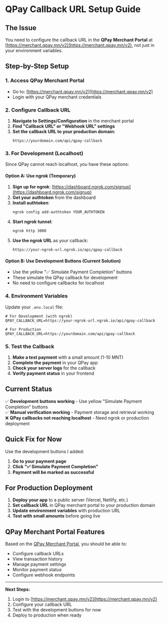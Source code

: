 # QPay Callback URL Setup Guide

## The Issue
You need to configure the callback URL in the **QPay Merchant Portal** at [https://merchant.qpay.mn/v2](https://merchant.qpay.mn/v2), not just in your environment variables.

## Step-by-Step Setup

### 1. Access QPay Merchant Portal
- Go to: [https://merchant.qpay.mn/v2](https://merchant.qpay.mn/v2)
- Login with your QPay merchant credentials

### 2. Configure Callback URL
1. **Navigate to Settings/Configuration** in the merchant portal
2. **Find "Callback URL" or "Webhook URL" settings**
3. **Set the callback URL to your production domain:**
   ```
   https://yourdomain.com/api/qpay-callback
   ```

### 3. For Development (Localhost)
Since QPay cannot reach localhost, you have these options:

#### Option A: Use ngrok (Temporary)
1. **Sign up for ngrok**: [https://dashboard.ngrok.com/signup](https://dashboard.ngrok.com/signup)
2. **Get your authtoken** from the dashboard
3. **Install authtoken**:
   ```bash
   ngrok config add-authtoken YOUR_AUTHTOKEN
   ```
4. **Start ngrok tunnel**:
   ```bash
   ngrok http 3000
   ```
5. **Use the ngrok URL** as your callback:
   ```
   https://your-ngrok-url.ngrok.io/api/qpay-callback
   ```

#### Option B: Use Development Buttons (Current Solution)
- Use the yellow "✅ Simulate Payment Completion" buttons
- These simulate the QPay callback for development
- No need to configure callbacks for localhost

### 4. Environment Variables
Update your `.env.local` file:

```env
# For Development (with ngrok)
QPAY_CALLBACK_URL=https://your-ngrok-url.ngrok.io/api/qpay-callback

# For Production
QPAY_CALLBACK_URL=https://yourdomain.com/api/qpay-callback
```

### 5. Test the Callback
1. **Make a test payment** with a small amount (1-10 MNT)
2. **Complete the payment** in your QPay app
3. **Check your server logs** for the callback
4. **Verify payment status** in your frontend

## Current Status
✅ **Development buttons working** - Use yellow "Simulate Payment Completion" buttons  
✅ **Manual verification working** - Payment storage and retrieval working  
❌ **QPay callbacks not reaching localhost** - Need ngrok or production deployment  

## Quick Fix for Now
Use the development buttons I added:
1. **Go to your payment page**
2. **Click "✅ Simulate Payment Completion"**
3. **Payment will be marked as successful**

## For Production Deployment
1. **Deploy your app** to a public server (Vercel, Netlify, etc.)
2. **Set callback URL** in QPay merchant portal to your production domain
3. **Update environment variables** with production URL
4. **Test with small amounts** before going live

## QPay Merchant Portal Features
Based on the [QPay Merchant Portal](https://merchant.qpay.mn/v2), you should be able to:
- Configure callback URLs
- View transaction history
- Manage payment settings
- Monitor payment status
- Configure webhook endpoints

---

**Next Steps:**
1. Login to [https://merchant.qpay.mn/v2](https://merchant.qpay.mn/v2)
2. Configure your callback URL
3. Test with the development buttons for now
4. Deploy to production when ready 